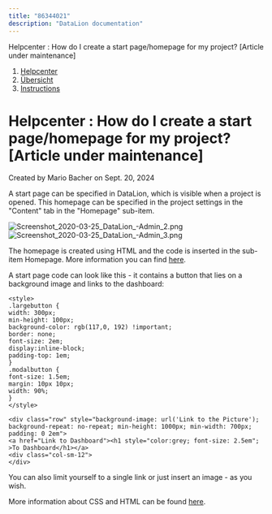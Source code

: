 ```yaml
---
title: "86344021"
description: "DataLion documentation"
---
```


Helpcenter : How do I create a start page/homepage for my project? \[Article under maintenance\]  

1.  [Helpcenter](index.html)
2.  [Übersicht](2982609.html)
3.  [Instructions](Instructions_85524497.html)

# Helpcenter : How do I create a start page/homepage for my project? \[Article under maintenance\]

Created by Mario Bacher on Sept. 20, 2024

A start page can be specified in DataLion, which is visible when a project is opened. This homepage can be specified in the project settings in the "Content" tab in the "Homepage" sub-item.

![Screenshot_2020-03-25_DataLion_-_Admin_2_.png](/img/86212935.png?width=760)![Screenshot_2020-03-25_DataLion_-_Admin_3_.png](/img/86212942.png?width=760)

The homepage is created using HTML and the code is inserted in the sub-item Homepage. More information you can find [here](https://datalion.zendesk.com/hc/de/articles/360021461619-What-is-HTML-).

A start page code can look like this - it contains a button that lies on a background image and links to the dashboard:

```
<style>
.largebutton {
width: 300px;
min-height: 100px;
background-color: rgb(117,0, 192) !important;
border: none;
font-size: 2em;
display:inline-block;
padding-top: 1em;
}
.modalbutton {
font-size: 1.5em;
margin: 10px 10px;
width: 90%;
}
</style>

<div class="row" style="background-image: url('Link to the Picture'); background-repeat: no-repeat; min-height: 1000px; min-width: 700px; padding: 0 2em">
<a href="Link to Dashboard"><h1 style="color:grey; font-size: 2.5em"; 
>To Dashboard</h1></a>
<div class="col-sm-12">
</div>
```

You can also limit yourself to a single link or just insert an image - as you wish.

More information about CSS and HTML can be found [here](https://datalion.zendesk.com/hc/de/articles/4426668104978-Specific-HTML-CSS-elements-in-DataLion).